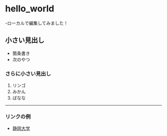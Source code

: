 # hello_world

-ローカルで編集してみました！

## 小さい見出し


- 箇条書き
- 次のやつ
### さらに小さい見出し

1. リンゴ
2. みかん
3. ばなな

-----

### リンクの例

- [静岡大学](https://gakujo.shizuoka.ac.jp/portal/)
